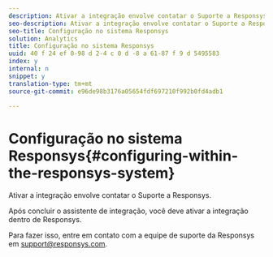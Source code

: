 ```yaml
---
description: Ativar a integração envolve contatar o Suporte a Responsys.
seo-description: Ativar a integração envolve contatar o Suporte a Responsys.
seo-title: Configuração no sistema Responsys
solution: Analytics
title: Configuração no sistema Responsys
uuid: 40 f 24 ef 0-98 d 2-4 c 0 d -8 a 61-87 f 9 d 5495583
index: y
internal: n
snippet: y
translation-type: tm+mt
source-git-commit: e96de98b3176a05654fdf697210f992b0fd4adb1

---
```



# Configuração no sistema Responsys{#configuring-within-the-responsys-system}

Ativar a integração envolve contatar o Suporte a Responsys.

Após concluir o assistente de integração, você deve ativar a integração dentro de Responsys.

Para fazer isso, entre em contato com a equipe de suporte da Responsys em support@responsys.com.
